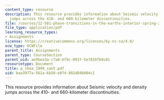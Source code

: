 ```yaml
---
content_type: resource
description: This resource provides information about Seismic velocity and density
  jumps across the 410- and 660-kilometer discontinuities.
file: /courses/12-581-phase-transitions-in-the-earths-interior-spring-2005/baa3977a561a6b50e074982d04b004c1_p_shea_1999_sant.pdf
file_type: application/pdf
learning_resource_types:
- Assignments
license: https://creativecommons.org/licenses/by-nc-sa/4.0/
ocw_type: OCWFile
parent_title: Assignments
parent_type: CourseSection
parent_uid: ae9bea3a-c7a0-6f9c-0937-5e7810fb9c81
resourcetype: Document
title: p_shea_1999_sant.pdf
uid: baa3977a-561a-6b50-e074-982d04b004c1
---
```

This resource provides information about Seismic velocity and density jumps across the 410- and 660-kilometer discontinuities.